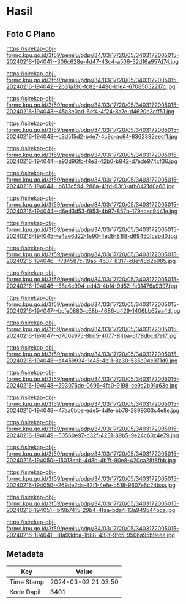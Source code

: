# Hasil

## Foto C Plano

https://sirekap-obj-formc.kpu.go.id/3f59/pemilu/pdpr/34/03/17/20/05/3403172005015-20240216-194041--306c628e-4d47-43c4-a506-32d16a957d74.jpg

https://sirekap-obj-formc.kpu.go.id/3f59/pemilu/pdpr/34/03/17/20/05/3403172005015-20240216-194042--2b31a130-fc82-4490-b1e4-67085052217c.jpg

https://sirekap-obj-formc.kpu.go.id/3f59/pemilu/pdpr/34/03/17/20/05/3403172005015-20240216-194043--45a3e0ad-6ef4-4f24-8a7e-d4620c3cff51.jpg

https://sirekap-obj-formc.kpu.go.id/3f59/pemilu/pdpr/34/03/17/20/05/3403172005015-20240216-194043--c3d515d2-b4e7-4c9c-ac64-8362382eecf1.jpg

https://sirekap-obj-formc.kpu.go.id/3f59/pemilu/pdpr/34/03/17/20/05/3403172005015-20240216-194044--e93d96fb-f4e3-42b0-b842-d7ede974cf36.jpg

https://sirekap-obj-formc.kpu.go.id/3f59/pemilu/pdpr/34/03/17/20/05/3403172005015-20240216-194044--b613c594-288a-41fd-93f3-afb8421d0a68.jpg

https://sirekap-obj-formc.kpu.go.id/3f59/pemilu/pdpr/34/03/17/20/05/3403172005015-20240216-194044--d6ed3d53-f953-4b97-857b-179acec9441e.jpg

https://sirekap-obj-formc.kpu.go.id/3f59/pemilu/pdpr/34/03/17/20/05/3403172005015-20240216-194045--e4ae6d22-1e90-4ed8-81f8-d69450fcebd0.jpg

https://sirekap-obj-formc.kpu.go.id/3f59/pemilu/pdpr/34/03/17/20/05/3403172005015-20240216-194046--f784587c-19a5-4b37-8317-c8ef48d2b985.jpg

https://sirekap-obj-formc.kpu.go.id/3f59/pemilu/pdpr/34/03/17/20/05/3403172005015-20240216-194046--58c6e994-ed43-4bf4-9d52-fe31476a9397.jpg

https://sirekap-obj-formc.kpu.go.id/3f59/pemilu/pdpr/34/03/17/20/05/3403172005015-20240216-194047--bcfe0880-c68b-4686-b429-1406bb62ea4d.jpg

https://sirekap-obj-formc.kpu.go.id/3f59/pemilu/pdpr/34/03/17/20/05/3403172005015-20240216-194047--d700a975-8bd5-4077-84ba-6f78dbcd7e17.jpg

https://sirekap-obj-formc.kpu.go.id/3f59/pemilu/pdpr/34/03/17/20/05/3403172005015-20240216-194048--c4459934-1e48-4b11-8a30-535e94c971d9.jpg

https://sirekap-obj-formc.kpu.go.id/3f59/pemilu/pdpr/34/03/17/20/05/3403172005015-20240216-194048--293076de-0696-4fa0-9198-ce9a2b91a63e.jpg

https://sirekap-obj-formc.kpu.go.id/3f59/pemilu/pdpr/34/03/17/20/05/3403172005015-20240216-194049--47aa0bbe-ede5-4dfe-bb78-2899303c4e8e.jpg

https://sirekap-obj-formc.kpu.go.id/3f59/pemilu/pdpr/34/03/17/20/05/3403172005015-20240216-194049--50560e97-c32f-4231-89b5-9e24c60c4e79.jpg

https://sirekap-obj-formc.kpu.go.id/3f59/pemilu/pdpr/34/03/17/20/05/3403172005015-20240216-194050--15013eab-4d3b-4b7f-90e8-420ca28f8fbb.jpg

https://sirekap-obj-formc.kpu.go.id/3f59/pemilu/pdpr/34/03/17/20/05/3403172005015-20240216-194050--269de2da-82f1-4efe-b518-9607e6c24baa.jpg

https://sirekap-obj-formc.kpu.go.id/3f59/pemilu/pdpr/34/03/17/20/05/3403172005015-20240216-194051--bf9b7415-29b4-4faa-bda4-13a949544bca.jpg

https://sirekap-obj-formc.kpu.go.id/3f59/pemilu/pdpr/34/03/17/20/05/3403172005015-20240216-194041--8fa93dba-1b88-439f-9fc5-9506a95b9eee.jpg


## Metadata

| Key        | Value               |
| ---------- | ------------------- |
| Time Stamp | 2024-03-02 21:03:50 |
| Kode Dapil | 3401                |



